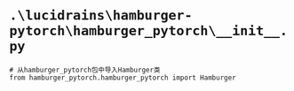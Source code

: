 # `.\lucidrains\hamburger-pytorch\hamburger_pytorch\__init__.py`

```
# 从hamburger_pytorch包中导入Hamburger类
from hamburger_pytorch.hamburger_pytorch import Hamburger
```